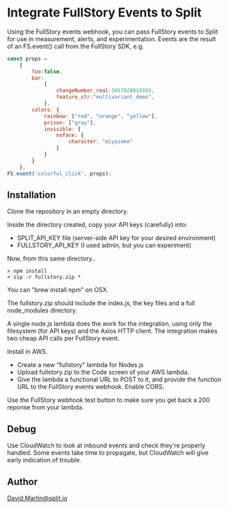 # Integrate FullStory Events to Split

Using the FullStory events webhook, you can pass FullStory events to Split for use in measurement, alerts, and experimentation.  Events are the result of an FS.event() call from the FullStory SDK, e.g.

```javascript
const props = 
	{
		foo:false,
		bar:
			{
				changeNumber_real:1667920819383,
				feature_str:"multivariant_demo",
			},
		colors: {
			rainbow: ["red", "orange", "yellow"],
			prison: ["gray"],
			invisible: {
				noface: {
					character: "miyazake"
				}
			}
		}
	};	
FS.event('colorful_click', props);	
```

## Installation

Clone the repository in an empty directory.  

Inside the directory created, copy your API keys (carefully) into:

 - SPLIT_API_KEY file (server-side API key for your desired environment)
 - FULLSTORY_API_KEY (I used admin, but you can experiment)

Now, from this same directory..

```
> npm install 
> zip -r fullstory.zip *
```

You can "brew install npm" on OSX.

The fullstory.zip should include the index.js, the key files and a full node_modules directory.

A single node.js lambda does the work for the integration, using only the filesystem (for API keys) and the Axios HTTP client.  The integration makes two cheap API calls per FullStory event.

Install in AWS.  
 - Create a new "fullstory" lambda for Nodes.js
 - Upload fullstory.zip to the Code screen of your AWS lambda.  
 - Give the lambda a functional URL to POST to it, and provide the function URL to the FullStory events webhook.  Enable CORS.

Use the FullStory webhook test button to make sure you get back a 200 reponse from your lambda.

## Debug

Use CloudWatch to look at inbound events and check they're properly handled.  Some events take time to propagate, but CloudWatch will give early indication of trouble.

## Author

David.Martin@split.io

